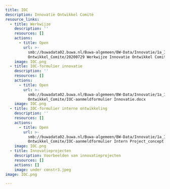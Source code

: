 ```yaml
---
title: IOC
description: Innovatie Ontwikkel Comité
resource_links:
  - title: Werkwijze
    description: ''
    resources: []
    actions:
      - title: Open
        url: >-
          smb://buwadata02.buwa.nl/Buwa-algemeen/BW-Data/Innovatie/1a_IOC_Innovatie
          Ontwikkel_Comite/20200729 Werkwijze Innovatie Ontwikkel Comite.docx
    image: IOC.png
  - title: IOC-formulier innovatie
    description: ''
    resources: []
    actions:
      - title: Open
        url: >-
          smb://buwadata02.buwa.nl/Buwa-algemeen/BW-Data/Innovatie/1a_IOC_Innovatie
          Ontwikkel_Comite/IOC-aanmeldformulier Innovatie.docx
    image: IOC.png
  - title: IOC-formulier interne ontwikkeling
    description: ''
    resources: []
    actions:
      - title: Open
        url: >-
          smb://buwadata02.buwa.nl/Buwa-algemeen/BW-Data/Innovatie/1a_IOC_Innovatie
          Ontwikkel_Comite/IOC-aanmeldformulier Intern Project_concept.docx
    image: IOC.png
  - title: Innovatieprojecten
    description: Voorbeelden van innovatieprojecten
    resources: []
    actions: []
    image: under constr3.jpeg
image: IOC.png

---
```












